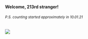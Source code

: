 #### Welcome, 213rd stranger!

###### <sup>P.S. counting started approximately in 10.01.21</sup>

<img src="https://kraftwerk28.pp.ua/vcnt.png"></img>
